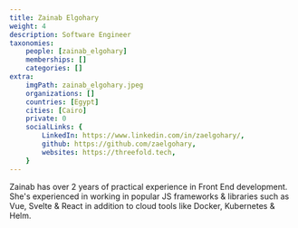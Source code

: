 ```yaml
---
title: Zainab Elgohary
weight: 4
description: Software Engineer
taxonomies:
    people: [zainab_elgohary]
    memberships: []
    categories: []
extra:
    imgPath: zainab_elgohary.jpeg
    organizations: []
    countries: [Egypt]
    cities: [Cairo]
    private: 0
    socialLinks: {
        LinkedIn: https://www.linkedin.com/in/zaelgohary/,
        github: https://github.com/zaelgohary,
        websites: https://threefold.tech,
    }
---
```


 Zainab has over 2 years of practical experience in Front End development. She's experienced in working in popular JS frameworks & libraries such as Vue, Svelte & React in addition to cloud tools like Docker, Kubernetes & Helm.  